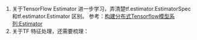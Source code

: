 
1. 关于TensorFlow Estimator 进一步学习，弄清楚tf.estimator.EstimatorSpec和tf.estimator.Estimator 区别。
参考：[构建分布式Tensorflow模型系列:Estimator](https://zhuanlan.zhihu.com/p/41473323)
2. 关于TF 特征处理，还需要梳理：



